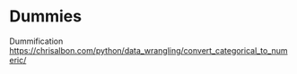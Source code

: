 # Dummies
Dummification
https://chrisalbon.com/python/data_wrangling/convert_categorical_to_numeric/

